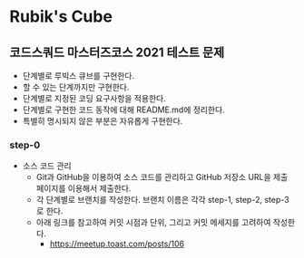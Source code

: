 # Rubik's Cube

## 코드스쿼드 마스터즈코스 2021 테스트 문제
- 단계별로 루빅스 큐브를 구현한다.
- 할 수 있는 단계까지만 구현한다.
- 단계별로 지정된 코딩 요구사항을 적용한다.
- 단계별로 구현한 코드 동작에 대해 README.md에 정리한다.
- 특별히 명시되지 않은 부분은 자유롭게 구현한다.

### step-0
- 소스 코드 관리
    - Git과 GitHub을 이용하여 소스 코드를 관리하고 GitHub 저장소 URL을 제출 페이지를 이용해서 제출한다.
    - 각 단계별로 브랜치를 작성한다. 브랜치 이름은 각각 step-1, step-2, step-3 로 한다.
    - 아래 링크를 참고하여 커밋 시점과 단위, 그리고 커밋 메세지를 고려하여 작성한다.
        - https://meetup.toast.com/posts/106
